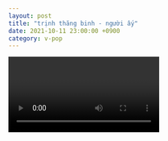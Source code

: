 ```yaml
---
layout: post
title: "trịnh thăng binh - người ấy"
date: 2021-10-11 23:00:00 +0900
category: v-pop
---
```


<div class="video-container">
    <video id="player" class="video-js vjs-default-skin vjs-big-play-centered" data-json="/public/json/v-pop/trịnh thăng binh - người ấy.json"></video>
</div>

```
```